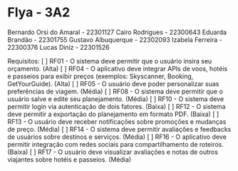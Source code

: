 # Flya - 3A2

Bernardo Orsi do Amaral - 22301127
Cairo Rodrigues - 22300643
Eduarda Brandão - 22301755
Gustavo Albuquerque - 22302093
Izabela Ferreira - 22300376
Lucas Diniz - 22301526

Requisitos:
[ ] RF01 - O sistema deve permitir que o usuário insira seu orçamento. (Alta)
[ ] RF04 - O aplicativo deve integrar APIs de voos, hotéis e passeios para exibir preços (exemplos: Skyscanner, Booking, GetYourGuide). (Alta)
[ ] RF05 - O usuário deve poder personalizar suas preferências de viagem. (Média)
[ ] RF08 - O sistema deve permitir que o usuário salve e edite seu planejamento. (Média)
[ ] RF10 - O sistema deve permitir login via autenticação de dois fatores. (Baixa)
[ ] RF12 - O sistema deve permitir a exportação do planejamento em formato PDF. (Baixa)
[ ] RF13 - O usuário deve receber notificações sobre promoções e mudanças de preço. (Média)
[ ] RF14 - O sistema deve permitir avaliações e feedbacks de usuários sobre destinos e serviços. (Média)
[ ] RF16 - O aplicativo deve permitir integração com redes sociais para compartilhamento de roteiros. (Baixa)
[ ] RF17 - O usuário deve visualizar avaliações e notas de outros viajantes sobre hotéis e passeios. (Média)
